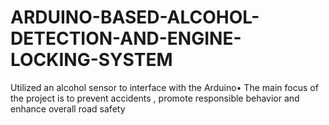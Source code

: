 # ARDUINO-BASED-ALCOHOL-DETECTION-AND-ENGINE-LOCKING-SYSTEM
Utilized an alcohol sensor to interface with the Arduino• The main focus of the project is to prevent accidents , promote responsible behavior and enhance overall road safety

